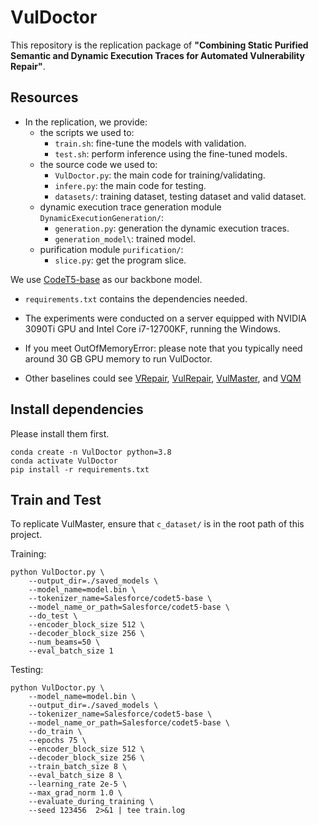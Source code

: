 # VulDoctor
 
This repository is the replication package of **"Combining Static Purified Semantic and Dynamic Execution Traces for Automated Vulnerability Repair"**.

## Resources

* In the replication, we provide:
  * the scripts we used to:
    * `train.sh`: fine-tune the models with validation.
    * `test.sh`:  perform inference using the fine-tuned models.
  * the source code we used to:
    * `VulDoctor.py`: the main code for training/validating.
    * `infere.py`: the main code for testing.
    * `datasets/`: training dataset, testing dataset and valid dataset.
  * dynamic execution trace generation module `DynamicExecutionGeneration/`:
    * `generation.py`: generation the dynamic execution traces.
    * `generation_model\`: trained model.
  * purification module `purification/`:
    * `slice.py`: get the program slice.

 We use [CodeT5-base](https://drive.google.com/drive/folders/1L5fkJ_J-NvuWlcr-GbfomorxoS6HwuTs?usp=sharing) as our backbone model. 
 
* `requirements.txt` contains the dependencies needed.

* The experiments were conducted on a server equipped with NVIDIA 3090Ti GPU and Intel Core i7-12700KF, running the Windows.
  
* If you meet OutOfMemoryError: please note that you typically need around 30 GB GPU memory to run VulDoctor.

* Other baselines could see [VRepair](https://github.com/ASSERT-KTH/VRepair), [VulRepair](https://github.com/awsm-research/VulRepair), [VulMaster](https://github.com/soarsmu/VulMaster_), and [VQM](https://github.com/awsm-research/VQM)

## Install dependencies

 Please install them first.
```
conda create -n VulDoctor python=3.8 
conda activate VulDoctor
pip install -r requirements.txt
```

## Train and Test 

To replicate VulMaster, ensure that `c_dataset/` is in the root path of this project. 

Training:
```
python VulDoctor.py \
    --output_dir=./saved_models \
    --model_name=model.bin \
    --tokenizer_name=Salesforce/codet5-base \
    --model_name_or_path=Salesforce/codet5-base \
    --do_test \
    --encoder_block_size 512 \
    --decoder_block_size 256 \
    --num_beams=50 \
    --eval_batch_size 1
```

Testing:
```
python VulDoctor.py \
    --model_name=model.bin \
    --output_dir=./saved_models \
    --tokenizer_name=Salesforce/codet5-base \
    --model_name_or_path=Salesforce/codet5-base \
    --do_train \
    --epochs 75 \
    --encoder_block_size 512 \
    --decoder_block_size 256 \
    --train_batch_size 8 \
    --eval_batch_size 8 \
    --learning_rate 2e-5 \
    --max_grad_norm 1.0 \
    --evaluate_during_training \
    --seed 123456  2>&1 | tee train.log
```
